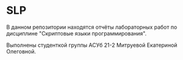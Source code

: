# SLP
В данном репозитории находятся отчёты лабораторных работ по дисциплине "Скриптовые языки программирования".

Выполнены студенткой группы АСУб 21-2 Митруевой Екатериной Олеговной.
